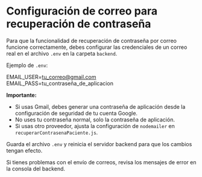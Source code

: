 # Configuración de correo para recuperación de contraseña

Para que la funcionalidad de recuperación de contraseña por correo funcione correctamente, debes configurar las credenciales de un correo real en el archivo `.env` en la carpeta `backend`.

Ejemplo de `.env`:

EMAIL_USER=tu_correo@gmail.com
EMAIL_PASS=tu_contraseña_de_aplicacion

**Importante:**
- Si usas Gmail, debes generar una contraseña de aplicación desde la configuración de seguridad de tu cuenta Google.
- No uses tu contraseña normal, solo la contraseña de aplicación.
- Si usas otro proveedor, ajusta la configuración de `nodemailer` en `recuperarContrasenaPaciente.js`.

Guarda el archivo `.env` y reinicia el servidor backend para que los cambios tengan efecto.

Si tienes problemas con el envío de correos, revisa los mensajes de error en la consola del backend.
